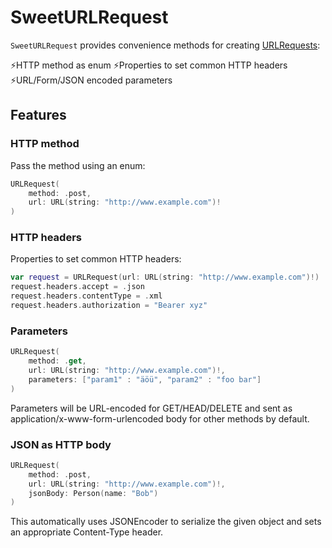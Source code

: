 # SweetURLRequest

`SweetURLRequest` provides convenience methods for creating [URLRequests](https://developer.apple.com/documentation/foundation/urlrequest):

⚡HTTP method as enum
⚡Properties to set common HTTP headers
⚡URL/Form/JSON encoded parameters

## Features

### HTTP method

Pass the method using an enum:

```swift
URLRequest(
    method: .post,
    url: URL(string: "http://www.example.com")!
)
```

### HTTP headers

Properties to set common HTTP headers:

```swift
var request = URLRequest(url: URL(string: "http://www.example.com")!)
request.headers.accept = .json
request.headers.contentType = .xml
request.headers.authorization = "Bearer xyz"
```

### Parameters

```swift
URLRequest(
    method: .get,
    url: URL(string: "http://www.example.com")!,
    parameters: ["param1" : "äöü", "param2" : "foo bar"]
)
```

Parameters will be URL-encoded for GET/HEAD/DELETE and sent as application/x-www-form-urlencoded body for other methods by default.

### JSON as HTTP body

```swift
URLRequest(
    method: .post,
    url: URL(string: "http://www.example.com")!,
    jsonBody: Person(name: "Bob")
)
```

This automatically uses JSONEncoder to serialize the given object and sets an appropriate Content-Type header.
